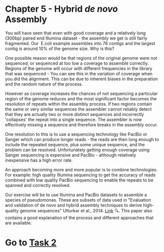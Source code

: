 # Chapter 5 - Hybrid *de novo* Assembly

You will have seen that even with good coverage and a relatively long (300bp) paired end Illumina dataset - the assembly we get is still fairly fragmented. Our ​ E.coli example assembles into 78
contigs and the largest contig is around 10% of the genome size. Why is this?

One possible reason would be that regions of the original genome were not sequenced, or sequenced at too low a coverage to assemble correctly. Regions of the genome will occur with different frequencies in the library that was sequenced - You can see this in the variation of coverage when you did the alignment. This can be due to inherent biases in the preparation and the random nature of the process.

However as coverage increases the chances of not sequencing a particular region of the genome reduces and the most significant factor becomes the resolution of repeats within the assembly process. If two regions contain the same or very similar sequences the assembler cannot reliably detect that they are actually two or more distinct sequences and incorrectly 'collapses' the repeat into a single sequence. The assembler is now effectively missing a sequence and therefore breaks in the assembly occur.

One resolution to this is to use a sequencing technology like PacBio or Sanger which can produce longer reads - the reads are then long enough to include the repeated sequence, plus some unique sequence, and the problem can be resolved. Unfortunately getting enough coverage using Sanger sequencing is expensive and PacBio - although relatively inexpensive has a high error rate.

An approach becoming more and more popular is to combine technologies. For example: high quality Illumina sequencing to get the accuracy of reads combined with low quality PacBio sequencing to enable the repeats to be spanned and correctly resolved.

Our exercise will be to use Illumina and PacBio datasets to assemble a species of pseudomonas. These are subsets of data used in "Evaluation and validation of de novo and hybrid assembly techniques to derive high-quality genome sequences" Utturkar et al., 2014. [Link](http://www.ncbi.nlm.nih.gov/pubmed/24930142) :mag:. This paper also contains a good explanation of the process and different approaches that are available.

# Go to [Task 2](https://github.com/guyleonard/genomics_adventure/blob/release/chapter_5/task_2.md)
